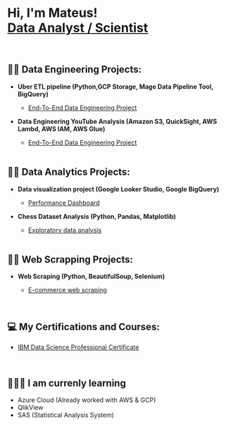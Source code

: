 <h1>Hi, I'm Mateus! <br/><a href="https://github.com/Mateus-GSR">Data Analyst / Scientist</a> </h1>

   <br> 
  
<h2>👨‍💻 Data Engineering Projects:</h2>

- <b>Uber ETL pipeline (Python,GCP Storage, Mage Data Pipeline Tool, BigQuery) </b>
  - [End-To-End Data Engineering Project](https://github.com/Mateus-GSR/uber-ETL-pipeline-project)
  
- <b>Data Engineering YouTube Analysis (Amazon S3, QuickSight, AWS Lambd, AWS IAM, AWS Glue)</b>
  - [End-To-End Data Engineering Project](https://github.com/Mateus-GSR/youtube-analysis-project)

  <br> 
  
<h2>👨‍💻 Data Analytics Projects:</h2>
  
- <b>Data visualization project (Google Looker Studio, Google BigQuery)</b>
  - [Performance Dashboard](https://lookerstudio.google.com/u/0/reporting/f2ed1747-6707-4fbf-9de1-308a888d9f69/page/qgR) 
  
- <b>Chess Dataset Analysis (Python, Pandas, Matplotlib)</b>
  - [Exploratory data analysis](https://github.com/Mateus-GSR/Chess-Dataset-Analysis)  
 
  
  <br> 
  
  
<h2>👨‍💻 Web Scrapping Projects:</h2>
  
- <b>Web Scraping (Python, BeautifulSoup, Selenium)</b>
  - [E-commerce web scraping](https://github.com/Mateus-GSR/Chess-Dataset-Analysis)
  
    <br> 
  
<h2>💻 My Certifications and Courses:</h2>

- [IBM Data Science Professional Certificate](https://www.credly.com/badges/8a5cdaf8-5fc1-46ce-824d-45a1d5d5f01a)
  
    <br> 
  
<h2>🧑🏻‍🏫 I am currenly learning </h2>

* Azure Cloud (Already worked with AWS & GCP)
* QlikView
* SAS (Statistical Analysis System)
